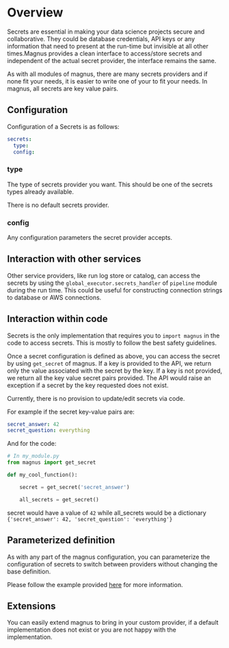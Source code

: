 # Overview

Secrets are essential in making your data science projects secure and collaborative. They could be database credentials, API keys or any information that need to present at the run-time but invisible at all other times.Magnus provides a clean interface to access/store secrets and independent of the actual secret provider, the interface remains the same.

As with all modules of magnus, there are many secrets providers and if none fit your needs, it is easier to write one of your to fit your needs. In magnus, all secrets are key value pairs.

## Configuration

Configuration of a Secrets is as follows:

```yaml
secrets:
  type:
  config:
```

### type

The type of secrets provider you want. This should be one of the secrets types already available.

There is no default secrets provider.

### config

Any configuration parameters the secret provider accepts.


## Interaction with other services

Other service providers, like run log store or catalog, can access the secrets by using the
```global_executor.secrets_handler``` of ```pipeline``` module during the run time. This could be useful for
constructing connection strings to database or AWS connections.

## Interaction within code

Secrets is the only implementation that requires you to ```import magnus``` in the code to access secrets.
This is mostly to follow the best safety guidelines.

Once a secret configuration is defined as above, you can access the secret by using ```get_secret``` of magnus.
If a key is provided to the API, we return only the value associated with the secret by the key.
If a key is not provided, we return all the key value secret pairs provided.
The API would raise an exception if a secret by the key requested does not exist.

Currently, there is no provision to update/edit secrets via code.


For example if the secret key-value pairs are:

```yaml
secret_answer: 42
secret_question: everything
```

And for the code:
```python
# In my_module.py
from magnus import get_secret

def my_cool_function():

    secret = get_secret('secret_answer')

    all_secrets = get_secret()

```

secret would have a value of ```42``` while all_secrets would be a dictionary ```{'secret_answer': 42, 'secret_question': 'everything'}```


## Parameterized definition

As with any part of the magnus configuration, you can parameterize the configuration of secrets to switch between
providers without changing the base definition.

Please follow the example provided [here](../dag/#parameterized_definition) for more information.


## Extensions

You can easily extend magnus to bring in your custom provider, if a default
implementation does not exist or you are not happy with the implementation.
